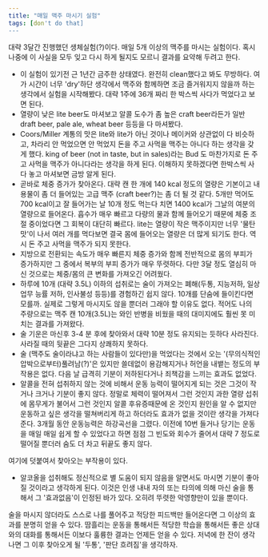 ```yaml
---
title: "매일 맥주 마시기 실험"
tags: [don't do that]
---
```


대략 3달간 진행했던 생체실험(?)이다. 매일 5개 이상의 맥주를 마시는 실험이다. 혹시 나중에 이 사실을 모두 잊고 다시 하게 될지도 모르니 결과를 요약해 두려고 한다. 

* 이 실험이 있기전 근 1년간 금주한 상태였다. 완전히 clean했다고 봐도 무방하다. 여가 시간이 너무 'dry'하단 생각에서 맥주와 함께하면 조금 즐거워지지 않을까 하는 생각에서 실험을 시작해봤다. 대략 1주에 36개 짜리 한 박스씩 사다가 먹었다고 보면 된다. 
* 열량이 낮은 lite beer도 마셔보고 알콜 도수가 좀 높은 craft beer라든가 일반 draft beer, pale ale, wheat beer 등등을 다 마셔봤다.
* Coors/Miller 계통의 맛은 lite와 lite가 아닌 것이나 메이커와 상관없이 다 비슷하고, 차라리 안 먹었으면 안 먹었지 돈을 주고 사먹을 맥주는 아니다 하는 생각을 갖게 했다. king of beer (not in taste, but in sales)라는 Bud 도 마찬가지로 돈 주고 사먹을 맥주가 아니다라는 생각을 하게 된다. 이해하지 못하겠다면 한박스씩 사다 놓고 마셔보면 금방 알게 된다. 
* 곧바로 체중 증가가 찾아온다. 대략 캔 한 개에 140 kcal 정도의 열량은 기본이고 내용물이 좀 더 들어있는 고급 맥주 (craft beer?)는 좀 더 될 것 같다. 5개만 먹어도 700 kcal이고 잘 들어가는 날 10개 정도 먹는다 치면 1400 kcal가 그날의 여분의 열량으로 들어온다. 흡수가 매우 빠르고 다량의 물과 함께 들어오기 때문에 체중 조절 중이었다면 그 회복이 대단히 빠르다. lite는 열량이 작은 맥주이지만 너무 '물탄 맛'이 나서 여러 개를 먹다보면 결국 몸에 들어오는 열량은 더 많게 되기도 한다. 역시 돈 주고 사먹을 맥주가 되지 못한다.
* 지방으로 전환되는 속도가 매우 빠른지 체중 증가와 함께 전반적으로 몸의 부피가 증가하지만 그 중에서 복부의 부피 증가가 매우 뚜렷하다. 다만 3달 정도 열심히 마신 것으로는 체중/몸의 큰 변화를 가져오긴 어려웠다. 
* 하루에 10개 (대략 3.5L) 이하의 섭취로는 술이 가져오는 폐해(두통, 지능저하, 일상 업무 능률 저하, 인사불성 등등)를 경험하긴 쉽지 않다. 10개를 단숨에 들이킨다면 모를까. 실제로 그렇게 마시지도 않을 뿐더러 그래야 할 이유도 없다. 적어도 나의 주량으로는 맥주 캔 10개(3.5L)는 와인 반병을 비웠을 때의 대미지에도 훨씬 못 미치는 결과를 가져왔다. 
* 술 기운은 마신후 3-4 분 후에 찾아와서 대략 10분 정도 유지되는 듯하다 사라진다. 사라질 때의 뒷끝은 그다지 상쾌하지 못하다. 
* 술 (맥주도 술이라냐고 하는 사람들이 있다만)을 먹었다는 것에서 오는 '(무의식적인 압박으로부터)풀려남(?)'은 있지만 쓸데없이 용감해지거나 허언을 내뱉는 정도의 부작용은 없다. 다음 날 급격히 기분이 저하된다거나 죄책감을 느끼는 효과도 없었다. 
* 알콜을 전혀 섭취하지 않는 것에 비해서 운동 능력이 떨어지게 되는 것은 그것이 작거나 크거나 기분이 좋지 않다. 정말로 체력이 떨어져서 그런 것인지 과한 열량 섭취에 몸무게가 불어서 그런 것인지 알콜 후유증때문에 온 것인지 원인을 알 수 없지만 운동하고 싶은 생각을 떨쳐버리게 하고 하더라도 효과가 없을 것이란 생각을 가져다 준다. 3개월 동안 운동능력은 하강곡선을 그렸다. 이전에 10번 들거나 당기는 운동을 매일 매일 쉽게 할 수 있었다고 하면 점점 그 빈도와 회수가 줄어서 대략 7 정도로 떨어질 뿐더러 숨도 더 차고 뒤끝도 좋지 않다. 

여기에 덧붙여서 찾아오는 부작용이 있다.

* 알코올을 섭취해도 정신적으로 별 도움이 되지 않음을 알면서도 마시면 기분이 좋아질 것이라고 생각하게 된다. 이것은 인생 내내 자의 또는 타의에 의해 마신 술을 통해서 그 '효과없음'이 인정된 바가 있다. 오히려 뚜렷한 악영향만이 있을 뿐이다. 
  
술을 마시지 않더라도 스스로 나를 풀어주고 적당한 피드백만 들어온다면 그 이상의 효과를 분명히 얻을 수 있다. 땀흘리는 운동을 통해서든 적당한 학습을 통해서든 좋은 상대와의 대화를 통해서든 이보다 훌륭한 결과는 언제든 얻을 수 있다. 저녁에 한 잔이 생각나면 그 이후 찾아오게 될 '두통', '판단 흐려짐'을 생각하자. 


